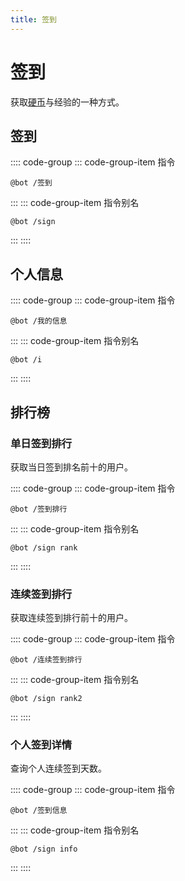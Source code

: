 ```yaml
---
title: 签到
---
```


# 签到 

<Badge type="warning" text="群聊"/> <Badge type="private" text="私聊"/> <Badge type="telegram" text="Telegram"/>

获取[硬币](../coin.md)与经验的一种方式。
## 签到

:::: code-group
::: code-group-item 指令

```shell 指令
@bot /签到
```

:::
::: code-group-item 指令别名

```shell
@bot /sign
```

:::
::::

## 个人信息

:::: code-group
::: code-group-item 指令

```shell
@bot /我的信息
```

:::
::: code-group-item 指令别名

```shell
@bot /i
```

:::
::::

## 排行榜 <Badge type="update" text="待更新"/>

### 单日签到排行

获取当日签到排名前十的用户。

:::: code-group
::: code-group-item 指令

```shell
@bot /签到排行
```

:::
::: code-group-item 指令别名

```shell
@bot /sign rank
```

:::
::::

### 连续签到排行

获取连续签到排行前十的用户。

:::: code-group
::: code-group-item 指令

```shell
@bot /连续签到排行
```

:::
::: code-group-item 指令别名

```shell
@bot /sign rank2
```

:::
::::

### 个人签到详情

查询个人连续签到天数。

:::: code-group
::: code-group-item 指令

```shell
@bot /签到信息
```

:::
::: code-group-item 指令别名

```shell
@bot /sign info
```

:::
::::
